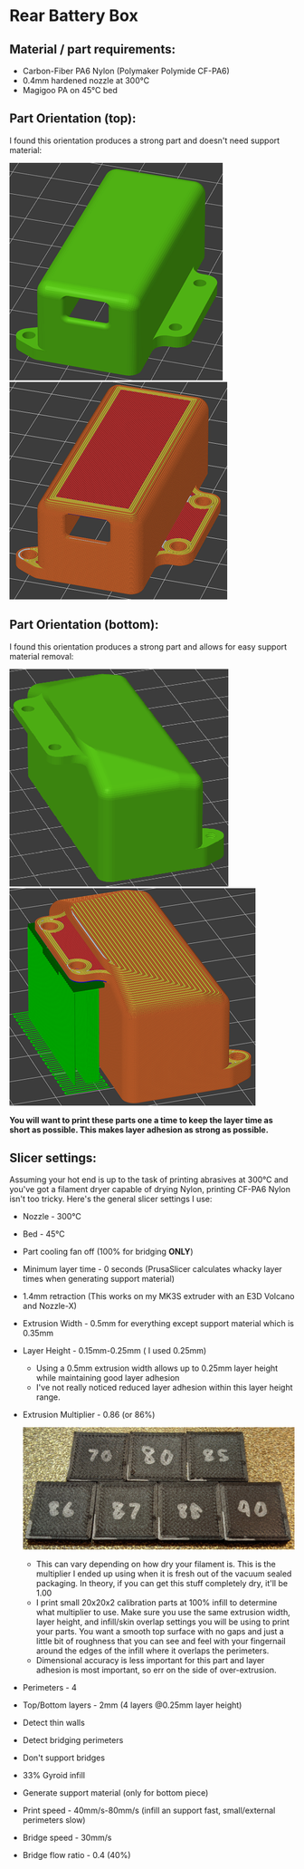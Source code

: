 # Rear Battery Box

## Material / part requirements:

* Carbon-Fiber PA6 Nylon (Polymaker Polymide CF-PA6)
* 0.4mm hardened nozzle at 300°C
* Magigoo PA on 45°C bed

## Part Orientation (top):

I found this orientation produces a strong part and doesn't need support material:

![Battery Box Top Orientation](/3D-Printed/Images/BatteryBoxTopOrientation.png "Battery Box Top Orientation")
![Battery Box Top Orientation](/3D-Printed/Images/BatteryBoxTopPreview.png "Battery Box Top Orientation")

## Part Orientation (bottom):

I found this orientation produces a strong part and allows for easy support material removal:

![Battery Box Bottom Orientation](/3D-Printed/Images/BatteryBoxBottomOrientation.png "Battery Box Bottom Orientation")
![Battery Box Bottom Orientation](/3D-Printed/Images/BatteryBoxBottomPreview.png "Battery Box Bottom Orientation")

**You will want to print these parts one a time to keep the layer time as short as possible. This makes layer adhesion as strong as possible.**

## Slicer settings:
Assuming your hot end is up to the task of printing abrasives at 300°C and you've got a filament dryer capable of drying Nylon, printing CF-PA6 Nylon isn't too tricky. Here's the general slicer settings I use:

* Nozzle - 300°C
* Bed - 45°C
* Part cooling fan off (100% for bridging **ONLY**)
* Minimum layer time - 0 seconds (PrusaSlicer calculates whacky layer times when generating support material)
* 1.4mm retraction (This works on my MK3S extruder with an E3D Volcano and Nozzle-X)
* Extrusion Width - 0.5mm for everything except support material which is 0.35mm
* Layer Height - 0.15mm-0.25mm ( I used 0.25mm)
  * Using a 0.5mm extrusion width allows up to 0.25mm layer height while maintaining good layer adhesion
  * I've not really noticed reduced layer adhesion within this layer height range.
* Extrusion Multiplier - 0.86 (or 86%)
  
  ![Battery Box Bottom Orientation](/3D-Printed/Images/ExtrusionMultiplier.jpg "Battery Box Bottom Orientation")

  * This can vary depending on how dry your filament is. This is the multiplier I ended up using when it is fresh out of the vacuum sealed packaging. In theory, if you can get this stuff completely dry, it'll be 1.00 
  * I print small 20x20x2 calibration parts at 100% infill to determine what multiplier to use. Make sure you use the same extrusion width, layer height, and infill/skin overlap settings you will be using to print your parts. You want a smooth top surface with no gaps and just a little bit of roughness that you can see and feel with your fingernail around the edges of the infill where it overlaps the perimeters.
  * Dimensional accuracy is less important for this part and layer adhesion is most important, so err on the side of over-extrusion.

* Perimeters - 4
* Top/Bottom layers - 2mm (4 layers @0.25mm layer height)
* Detect thin walls
* Detect bridging perimeters
* Don't support bridges
* 33% Gyroid infill
* Generate support material (only for bottom piece)
* Print speed - 40mm/s-80mm/s (infill an support fast, small/external perimeters slow)
* Bridge speed - 30mm/s
* Bridge flow ratio - 0.4 (40%)